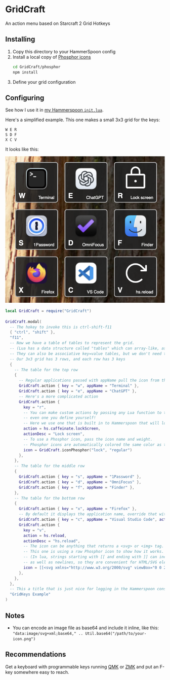 # GridCraft

An action menu based on Starcraft 2 Grid Hotkeys

## Installing

1.  Copy this directory to your HammerSpoon config
2.  Install a local copy of [Phosphor icons](https://phosphoricons.com/)
    ```sh
    cd GridCraft/phosphor
    npm install
    ```
3.  Define your grid configuration

## Configuring

See how I use it in [my Hammerspoon `init.lua`](../init.lua).

Here's a simplified example.
This one makes a small 3x3 grid for the keys:

```text
W E R
S D F
X C V
```

It looks like this:

<img src="./screenshot.png" alt="Screenshot of GridKeys in action" />

```lua
local GridCraft = require("GridCraft")

GridCraft.modal(
  -- The hokey to invoke this is ctrl-shift-f11
  { "ctrl", "shift" },
  "f11",
  -- Now we have a table of tables to represent the grid.
  -- (Lua has a data structure called "tables" which can array-like, as we have them here.
  -- They can also be associative key=value tables, but we don't need to know about those to configure GridCraft.)
  -- Our 3x3 grid has 3 rows, and each row has 3 keys
  {
    -- The table for the top row
    {
      -- Regular applications passed with appName pull the icon from the application
      GridCraft.action { key = "w", appName = "Terminal" },
      GridCraft.action { key = "e", appName = "ChatGPT" },
      -- Here's a more complicated action
      GridCraft.action {
        key = "r",
        -- You can make custom actions by passing any Lua function to the action parameter,
        -- even one you define yourself!
        -- Here we use one that is built in to Hammerspoon that will lock the screen.
        action = hs.caffeinate.lockScreen,
        actionDesc = "Lock screen",
        -- To use a Phosphor icon, pass the icon name and weight.
        -- Phosphor icons are automatically colored the same color as the description text.
        icon = GridCraft.iconPhosphor("lock", "regular")
      },
    },
    -- The table for the middle row
    {
      GridCraft.action { key = "s", appName = "1Password" },
      GridCraft.action { key = "d", appName = "OmniFocus" },
      GridCraft.action { key = "f", appName = "Finder" },
    },
    -- The table for the bottom row
    {
      GridCraft.action { key = "x", appName = "Firefox" },
      -- By default it displays the application name, override that with actionDesc
      GridCraft.action { key = "c", appName = "Visual Studio Code", actionDesc = "VS Code" },
      GridCraft.action {
        key = "v",
        action = hs.reload,
        actionDesc = "hs.reload",
        -- The icon can be anything that returns a <svg> or <img> tag.
        -- This one is using a raw Phosphor icon to show how it works.
        -- (In lua, strings starting with [[ and ending with ]] can include single and double quotes,
        -- as well as newlines, so they are convenient for HTML/SVG elements.)
        icon = [[<svg xmlns="http://www.w3.org/2000/svg" viewBox="0 0 256 256"><rect width="256" height="256" fill="none"/><polyline points="184 104 232 104 232 56" fill="none" stroke="currentColor" stroke-linecap="round" stroke-linejoin="round" stroke-width="16"/><path d="M188.4,192a88,88,0,1,1,1.83-126.23L232,104" fill="none" stroke="currentColor" stroke-linecap="round" stroke-linejoin="round" stroke-width="16"/></svg>]]
      },
    },
  },
  -- This a title that is just nice for logging in the Hammerspoon console.
  "GridKeys Example"
)
```

## Notes

- You can encode an image file as base64 and include it inline, like this:
  `"data:image/svg+xml;base64," .. Util.base64("/path/to/your-icon.png")`

## Recommendations

Get a keyboard with programmable keys running [QMK](https://qmk.fm/) or [ZMK](https://zmk.dev/)
and put an F-key somewhere easy to reach.
